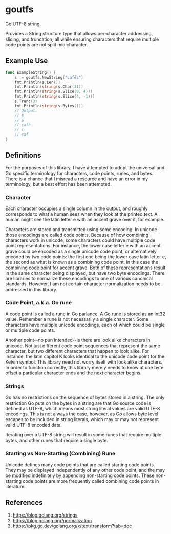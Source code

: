 # goutfs

Go UTF-8 string.

Provides a String structure type that allows per-character addressing,
slicing, and truncation, all while ensuring characters that require
multiple code points are not split mid character.

## Example Use

```Go
func ExampleString() {
    s := goutfs.NewString("cafés")
    fmt.Println(s.Len())
    fmt.Println(string(s.Char(3)))
    fmt.Println(string(s.Slice(0, 4)))
    fmt.Println(string(s.Slice(4, -1)))
    s.Trunc(3)
    fmt.Println(string(s.Bytes()))
    // Output:
    // 5
    // é
    // café
    // s
    // caf
}
```

## Definitions

For the purposes of this library, I have attempted to adopt the
universal and Go specific terminology for characters, code points,
runes, and bytes. There is a chance that I misread a resource and have
an error in my terminology, but a best effort has been attempted.

### Character

Each character occupies a single column in the output, and roughly
corresponds to what a human sees when they look at the printed text. A
human might see the latin letter e with an accent grave over it, for
example.

Characters are stored and transmitted using some encoding. In unicode
those encodings are called code points. Because of how combining
characters work in unicode, some characters could have multiple code
point representations. For instance, the lower case letter e with an
accent grave could be encoded as a single unicode code point, or
alternatively encoded by two code points: the first one being the
lower case latin letter e, the second as what is known as a combining
code point, in this case the combining code point for accent
grave. Both of these representations result in the same character
being displayed, but have two byte encodings. There are libraries to
normalize these encodings to one of various canonical
standards. However, I am not certain character normalization needs to
be addressed in this library.

### Code Point, a.k.a. Go rune

A code point is called a rune in Go parlance. A Go rune is stored as
an int32 value. Remember a rune is not necessarily a single
character. Some characters have multiple unicode encodings, each of
which could be single or multiple code points.

Another point--no pun intended--is there are look alike characters in
unicode. Not just different code point sequences that represent the
same character, but two different characters that happen to look
alike. For instance, the latin capitol K looks identical to the
unicode code point for the Kelvin symbol. This library need not worry
itself with look alike characters. In order to function correctly,
this library merely needs to know at one byte offset a particular
character ends and the next character begins.

### Strings

Go has no restrictions on the sequence of bytes stored in a
string. The only restriction Go puts on the bytes in a string are that
Go source code is defined as UTF-8, which means most string literal
values are valid UTF-8 encodings. This is not always the case,
however, as Go allows byte level escapes to be included in string
literals, which may or may not represent valid UTF-8 encoded data.

Iterating over a UTF-8 string will result in some runes that require
multiple bytes, and other runes that require a single byte.

### Starting vs Non-Starting (Combining) Rune

Unicode defines many code points that are called starting code
points. They may be displayed independently of any other code point,
and the may be modified indefinitely by appending non-starting code
points. These non-starting code points are more frequently called
combining code points in literature.

## References

1. https://blog.golang.org/strings
1. https://blog.golang.org/normalization
1. https://pkg.go.dev/golang.org/x/text/transform?tab=doc
